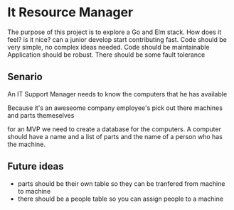 # It Resource Manager

The purpose of this project is to explore a Go and Elm stack.
How does it feel? is it nice? can a junior develop start contributing fast.
Code should be very simple, no complex ideas needed.
Code should be maintainable
Application should be robust. There should be some fault tolerance

## Senario

An IT Support Manager needs to know the computers that he has available

Because it's an aweseome company employee's pick out there machines and parts themeselves

for an MVP we need to create a database for the computers.
A computer should have a name and a list of parts and the name of a person who has the machine.

## Future ideas

- parts should be their own table so they can be tranfered from machine to machine
- there should be a people table so you can assign people to a machine
